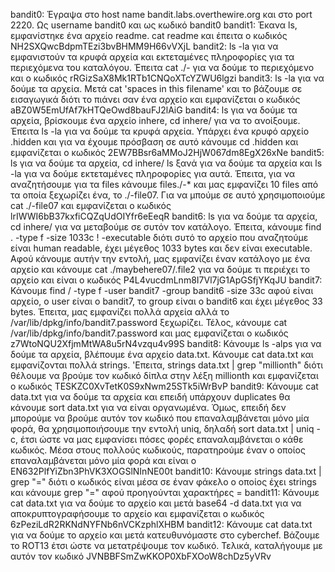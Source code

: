 bandit0: Έγραψα στο host name bandit.labs.overthewire.org και στο port 2220. Ως username bandit0 και ως κωδικό bandit0
bandit1: Έκανα ls, εμφανίστηκε ένα αρχείο readme. cat readme και έπειτα ο κωδικός NH2SXQwcBdpmTEzi3bvBHMM9H66vVXjL
bandit2: ls -la για να εμφανιστούν τα κρυφά αρχεία και εκτεταμένες πληροφορίες για τα περιεχόμενα του καταλόγου. Έπειτα cat ./- για να δούμε το περιεχόμενο και ο κωδικός rRGizSaX8Mk1RTb1CNQoXTcYZWU6lgzi
bandit3: ls -la για να δούμε τα αρχεία. Μετά cat 'spaces in this filename' και το βάζουμε σε εισαγωγικά διότι το πιάνει σαν ένα αρχείο και εμφανίζεται ο κωδικός aBZ0W5EmUfAf7kHTQeOwd8bauFJ2lAiG
bandit4: ls για να δούμε τα αρχεία, βρίσκουμε ένα αρχείο inhere, cd inhere/ για να το ανοίξουμε. Έπειτα ls -la για να δούμε τα κρυφά αρχεία. Υπάρχει ένα κρυφό αρχείο .hidden και για να έχουμε πρόσβαση σε αυτό κάνουμε cd .hidden και εμφανίζεται ο κωδικός 2EW7BBsr6aMMoJ2HjW067dm8EgX26xNe
bandit5: ls για να δούμε τα αρχεία, cd inhere/ ls ξανά για να δούμε τα αρχεία και ls -la για να δούμε εκτεταμένες πληροφορίες για αυτά. Έπειτα, για να αναζητήσουμε για τα files κάνουμε files./-*  και μας εμφανίζει 10 files από τα οποία ξεχωρίζει ένα, το ./-file07. Για να μπούμε σε αυτό χρησιμοποιούμε cat ./-file07 και εμφανίζεται ο κωδικός lrIWWI6bB37kxfiCQZqUdOIYfr6eEeqR
bandit6: ls για να δούμε τα αρχεία, cd inhere/ για να μεταβούμε σε συτόν τον κατάλογο. Έπειτα, κάνουμε find . -type f -size 1033c ! -executable διότι συτό το αρχείο που αναζητούμε είναι human readable, έχει μέγεθος 1033 bytes και δεν είναι executable. Αφού κάνουμε αυτήν την εντολή, μας εμφανίζει έναν κατάλογο με ένα αρχείο και κάνουμε cat ./maybehere07/.file2  για να δούμε τι περιέχει το αρχείο και είναι ο κωδικός P4L4vucdmLnm8I7Vl7jG1ApGSfjYKqJU 
bandit7: Κάνουμε find / -type f -user bandit7 -group bandit6 -size 33c αφού είναι αρχείο, ο user είναι ο bandit7, το group είναι ο bandit6 και έχει μέγεθος 33 bytes. Έπειτα, μας εμφανίζει πολλά αρχεία αλλά το /var/lib/dpkg/info/bandit7.password ξεχωρίζει. Τέλος, κάνουμε cat /var/lib/dpkg/info/bandit7.password και μας εμφανίζεται ο κωδικός z7WtoNQU2XfjmMtWA8u5rN4vzqu4v99S
bandit8: Κάνουμε ls -alps για να δούμε τα αρχεία, βλέπουμε ένα αρχείο data.txt. Κάνουμε cat data.txt και εμφανίζονται πολλά strings. 'Επειτα, strings data.txt | grep "millionth" διότι θέλουμε να βρούμε τον κωδικό δίπλα στην λέξη millionth και εμφανίζεται ο κωδικός TESKZC0XvTetK0S9xNwm25STk5iWrBvP
bandit9: Κάνουμε cat data.txt για να δούμε τα αρχεία και επειδή υπάρχουν duplicates θα κάνουμε sort data.txt για να είναι οργανωμένα. Όμως, επειδή δεν μπορούμε να βρούμε αυτόν τον κωδικό που επαναλαμβάνεται μόνο μία φορά, θα χρησιμοποιήσουμε την εντολή uniq, δηλαδή sort data.txt | uniq -c, έτσι ώστε να μας εμφανίσει πόσες φορές επαναλαμβάνεται ο κάθε κωδικός. Μέσα στους πολλούς κωδικούς, παρατηρούμε έναν ο οποίος επαναλαμβάνεται μόνο μία φορά και είναι ο EN632PlfYiZbn3PhVK3XOGSlNInNE00t
bandit10: Κάνουμε strings data.txt | grep "=" διότι ο κωδικός είναι μέσα σε έναν φάκελο ο οποίος έχει strings και κάνουμε grep "=" αφού προηγούνται χαρακτήρες =
bandit11: Κάνουμε cat data.txt για να δούμε το αρχείο και μετά base64 -d data.txt για να αποκρυπτογραφήσουμε το αρχείο και εμφανίζεται ο κωδικός 6zPeziLdR2RKNdNYFNb6nVCKzphlXHBM
bandit12: Κάνουμε cat data.txt για να δούμε το αρχείο και μετά κατευθυνόμαστε στο cyberchef. Βάζουμε το ROT13 έτσι ώστε να μετατρέψουμε τον κωδικό. Τελικά, καταλήγουμε με αυτόν τον κωδικό JVNBBFSmZwKKOP0XbFXOoW8chDz5yVRv
